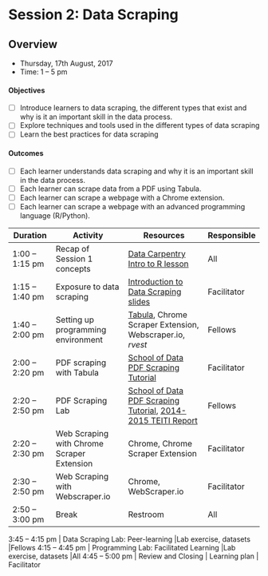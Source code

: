 # Session 2: Data Scraping

## Overview
- Thursday, 17th August, 2017
- Time: 1 – 5 pm

#### Objectives
- [ ] Introduce learners to data scraping, the different types that exist and why is it an important skill in the data process.
- [ ] Explore techniques and tools used in the different types of data scraping 	
- [ ] Learn the best practices for data scraping

#### Outcomes
- [ ] Each learner understands data scraping and why it is an important skill in the data process.
- [ ] Each learner can scrape data from a PDF using Tabula.
- [ ] Each learner can scrape a webpage with a Chrome extension.
- [ ] Each learner can scrape a webpage with an advanced programming language (R/Python).

Duration | Activity | Resources | Responsible
--------- | ---------------| ----------| ----------
1:00 – 1:15 pm | Recap of Session 1 concepts | [Data Carpentry Intro to R lesson](http://www.datacarpentry.org/R-ecology-lesson/01-intro-to-r.html) | All
1:15 – 1:40 pm| Exposure to data scraping| [Introduction to Data Scraping slides](https://docs.google.com/presentation/d/19P17ntS0ZwkcQJvs5DllnirfpOX1dI0N0NlBXuN3skE/edit?usp=sharing) | Facilitator
1:40 – 2:00 pm | Setting up programming environment | [Tabula](http://tabula.technology/), Chrome Scraper Extension, Webscraper.io, *rvest* |Fellows
2:00 – 2:20 pm | PDF scraping with Tabula | [School of Data PDF Scraping Tutorial](https://schoolofdata.org/extracting-data-from-pdfs/) |Facilitator
2:20 – 2:50 pm | PDF Scraping Lab | [School of Data PDF Scraping Tutorial](https://schoolofdata.org/extracting-data-from-pdfs/), [2014-2015 TEITI Report](./FINAl-TEITI-2014-2015-Report.pdf) |Fellows
2:20 – 2:30 pm | Web Scraping with Chrome Scraper Extension | Chrome, Chrome Scraper Extension | Facilitator
2:30 – 2:50 pm | Web Scraping with Webscraper.io | Chrome, WebScraper.io | Facilitator
2:50 – 3:00 pm | Break | Restroom | All

3:45 – 4:15 pm | Data Scraping Lab: Peer-learning |Lab exercise, datasets |Fellows
4:15 – 4:45 pm | Programming Lab: Facilitated Learning |Lab exercise, datasets |All
4:45 – 5:00 pm | Review and Closing | Learning plan | Facilitator
